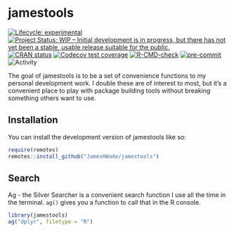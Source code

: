 
<!-- README.md is generated from README.Rmd. Please edit that file -->

# jamestools

<!-- badges: start -->

[![Lifecycle:
experimental](https://img.shields.io/badge/lifecycle-experimental-orange.svg)](https://lifecycle.r-lib.org/articles/stages.html#experimental)
[![Project Status: WIP – Initial development is in progress, but there
has not yet been a stable, usable release suitable for the
public.](https://www.repostatus.org/badges/latest/wip.svg)](https://www.repostatus.org/#wip)
[![CRAN
status](https://www.r-pkg.org/badges/version/jamestools)](https://CRAN.R-project.org/package=jamestools)
[![Codecov test
coverage](https://codecov.io/gh/JamesHWade/jamestools/branch/master/graph/badge.svg)](https://app.codecov.io/gh/JamesHWade/jamestools?branch=master)
[![R-CMD-check](https://github.com/JamesHWade/jamestools/actions/workflows/R-CMD-check.yaml/badge.svg)](https://github.com/JamesHWade/jamestools/actions/workflows/R-CMD-check.yaml)
[![pre-commit](https://img.shields.io/badge/pre--commit-enabled-brightgreen?logo=pre-commit)](https://github.com/pre-commit/pre-commit)
![Activity](https://img.shields.io/github/last-commit/jameshwade/jamestools)
<!-- badges: end -->

The goal of jamestools is to be a set of convenience functions to my
personal development work. I double these are of interest to most, but
it’s a convenient place to play with package building tools without
breaking something others want to use.

## Installation

You can install the development version of jamestools like so:

``` r
require(remotes)
remotes::install_github("JamesHWade/jamestools")
```

## Search

Ag - the Silver Searcher is a convenient search function I use all the
time in the terminal. `ag()` gives you a function to call that in the R
console.

``` r
library(jamestools)
ag("dplyr", filetype = "R")
```
